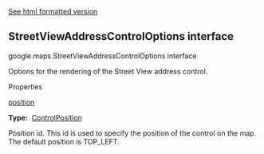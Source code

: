 [See html formatted version](https://huasofoundries.github.io/google-maps-documentation/StreetViewAddressControlOptions.html)


StreetViewAddressControlOptions interface
-----------------------------------------

google.maps.StreetViewAddressControlOptions interface

Options for the rendering of the Street View address control.

Properties

[position](#StreetViewAddressControlOptions.position)

**Type:**  [ControlPosition](ControlPosition.md)

Position id. This id is used to specify the position of the control on the map. The default position is TOP\_LEFT.